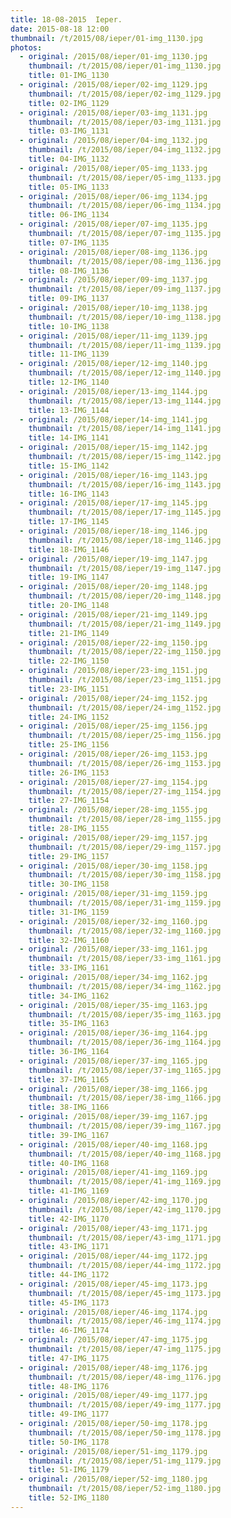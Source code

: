 ```yaml
---
title: 18-08-2015  Ieper.
date: 2015-08-18 12:00
thumbnail: /t/2015/08/ieper/01-img_1130.jpg
photos:
  - original: /2015/08/ieper/01-img_1130.jpg
    thumbnail: /t/2015/08/ieper/01-img_1130.jpg
    title: 01-IMG_1130
  - original: /2015/08/ieper/02-img_1129.jpg
    thumbnail: /t/2015/08/ieper/02-img_1129.jpg
    title: 02-IMG_1129
  - original: /2015/08/ieper/03-img_1131.jpg
    thumbnail: /t/2015/08/ieper/03-img_1131.jpg
    title: 03-IMG_1131
  - original: /2015/08/ieper/04-img_1132.jpg
    thumbnail: /t/2015/08/ieper/04-img_1132.jpg
    title: 04-IMG_1132
  - original: /2015/08/ieper/05-img_1133.jpg
    thumbnail: /t/2015/08/ieper/05-img_1133.jpg
    title: 05-IMG_1133
  - original: /2015/08/ieper/06-img_1134.jpg
    thumbnail: /t/2015/08/ieper/06-img_1134.jpg
    title: 06-IMG_1134
  - original: /2015/08/ieper/07-img_1135.jpg
    thumbnail: /t/2015/08/ieper/07-img_1135.jpg
    title: 07-IMG_1135
  - original: /2015/08/ieper/08-img_1136.jpg
    thumbnail: /t/2015/08/ieper/08-img_1136.jpg
    title: 08-IMG_1136
  - original: /2015/08/ieper/09-img_1137.jpg
    thumbnail: /t/2015/08/ieper/09-img_1137.jpg
    title: 09-IMG_1137
  - original: /2015/08/ieper/10-img_1138.jpg
    thumbnail: /t/2015/08/ieper/10-img_1138.jpg
    title: 10-IMG_1138
  - original: /2015/08/ieper/11-img_1139.jpg
    thumbnail: /t/2015/08/ieper/11-img_1139.jpg
    title: 11-IMG_1139
  - original: /2015/08/ieper/12-img_1140.jpg
    thumbnail: /t/2015/08/ieper/12-img_1140.jpg
    title: 12-IMG_1140
  - original: /2015/08/ieper/13-img_1144.jpg
    thumbnail: /t/2015/08/ieper/13-img_1144.jpg
    title: 13-IMG_1144
  - original: /2015/08/ieper/14-img_1141.jpg
    thumbnail: /t/2015/08/ieper/14-img_1141.jpg
    title: 14-IMG_1141
  - original: /2015/08/ieper/15-img_1142.jpg
    thumbnail: /t/2015/08/ieper/15-img_1142.jpg
    title: 15-IMG_1142
  - original: /2015/08/ieper/16-img_1143.jpg
    thumbnail: /t/2015/08/ieper/16-img_1143.jpg
    title: 16-IMG_1143
  - original: /2015/08/ieper/17-img_1145.jpg
    thumbnail: /t/2015/08/ieper/17-img_1145.jpg
    title: 17-IMG_1145
  - original: /2015/08/ieper/18-img_1146.jpg
    thumbnail: /t/2015/08/ieper/18-img_1146.jpg
    title: 18-IMG_1146
  - original: /2015/08/ieper/19-img_1147.jpg
    thumbnail: /t/2015/08/ieper/19-img_1147.jpg
    title: 19-IMG_1147
  - original: /2015/08/ieper/20-img_1148.jpg
    thumbnail: /t/2015/08/ieper/20-img_1148.jpg
    title: 20-IMG_1148
  - original: /2015/08/ieper/21-img_1149.jpg
    thumbnail: /t/2015/08/ieper/21-img_1149.jpg
    title: 21-IMG_1149
  - original: /2015/08/ieper/22-img_1150.jpg
    thumbnail: /t/2015/08/ieper/22-img_1150.jpg
    title: 22-IMG_1150
  - original: /2015/08/ieper/23-img_1151.jpg
    thumbnail: /t/2015/08/ieper/23-img_1151.jpg
    title: 23-IMG_1151
  - original: /2015/08/ieper/24-img_1152.jpg
    thumbnail: /t/2015/08/ieper/24-img_1152.jpg
    title: 24-IMG_1152
  - original: /2015/08/ieper/25-img_1156.jpg
    thumbnail: /t/2015/08/ieper/25-img_1156.jpg
    title: 25-IMG_1156
  - original: /2015/08/ieper/26-img_1153.jpg
    thumbnail: /t/2015/08/ieper/26-img_1153.jpg
    title: 26-IMG_1153
  - original: /2015/08/ieper/27-img_1154.jpg
    thumbnail: /t/2015/08/ieper/27-img_1154.jpg
    title: 27-IMG_1154
  - original: /2015/08/ieper/28-img_1155.jpg
    thumbnail: /t/2015/08/ieper/28-img_1155.jpg
    title: 28-IMG_1155
  - original: /2015/08/ieper/29-img_1157.jpg
    thumbnail: /t/2015/08/ieper/29-img_1157.jpg
    title: 29-IMG_1157
  - original: /2015/08/ieper/30-img_1158.jpg
    thumbnail: /t/2015/08/ieper/30-img_1158.jpg
    title: 30-IMG_1158
  - original: /2015/08/ieper/31-img_1159.jpg
    thumbnail: /t/2015/08/ieper/31-img_1159.jpg
    title: 31-IMG_1159
  - original: /2015/08/ieper/32-img_1160.jpg
    thumbnail: /t/2015/08/ieper/32-img_1160.jpg
    title: 32-IMG_1160
  - original: /2015/08/ieper/33-img_1161.jpg
    thumbnail: /t/2015/08/ieper/33-img_1161.jpg
    title: 33-IMG_1161
  - original: /2015/08/ieper/34-img_1162.jpg
    thumbnail: /t/2015/08/ieper/34-img_1162.jpg
    title: 34-IMG_1162
  - original: /2015/08/ieper/35-img_1163.jpg
    thumbnail: /t/2015/08/ieper/35-img_1163.jpg
    title: 35-IMG_1163
  - original: /2015/08/ieper/36-img_1164.jpg
    thumbnail: /t/2015/08/ieper/36-img_1164.jpg
    title: 36-IMG_1164
  - original: /2015/08/ieper/37-img_1165.jpg
    thumbnail: /t/2015/08/ieper/37-img_1165.jpg
    title: 37-IMG_1165
  - original: /2015/08/ieper/38-img_1166.jpg
    thumbnail: /t/2015/08/ieper/38-img_1166.jpg
    title: 38-IMG_1166
  - original: /2015/08/ieper/39-img_1167.jpg
    thumbnail: /t/2015/08/ieper/39-img_1167.jpg
    title: 39-IMG_1167
  - original: /2015/08/ieper/40-img_1168.jpg
    thumbnail: /t/2015/08/ieper/40-img_1168.jpg
    title: 40-IMG_1168
  - original: /2015/08/ieper/41-img_1169.jpg
    thumbnail: /t/2015/08/ieper/41-img_1169.jpg
    title: 41-IMG_1169
  - original: /2015/08/ieper/42-img_1170.jpg
    thumbnail: /t/2015/08/ieper/42-img_1170.jpg
    title: 42-IMG_1170
  - original: /2015/08/ieper/43-img_1171.jpg
    thumbnail: /t/2015/08/ieper/43-img_1171.jpg
    title: 43-IMG_1171
  - original: /2015/08/ieper/44-img_1172.jpg
    thumbnail: /t/2015/08/ieper/44-img_1172.jpg
    title: 44-IMG_1172
  - original: /2015/08/ieper/45-img_1173.jpg
    thumbnail: /t/2015/08/ieper/45-img_1173.jpg
    title: 45-IMG_1173
  - original: /2015/08/ieper/46-img_1174.jpg
    thumbnail: /t/2015/08/ieper/46-img_1174.jpg
    title: 46-IMG_1174
  - original: /2015/08/ieper/47-img_1175.jpg
    thumbnail: /t/2015/08/ieper/47-img_1175.jpg
    title: 47-IMG_1175
  - original: /2015/08/ieper/48-img_1176.jpg
    thumbnail: /t/2015/08/ieper/48-img_1176.jpg
    title: 48-IMG_1176
  - original: /2015/08/ieper/49-img_1177.jpg
    thumbnail: /t/2015/08/ieper/49-img_1177.jpg
    title: 49-IMG_1177
  - original: /2015/08/ieper/50-img_1178.jpg
    thumbnail: /t/2015/08/ieper/50-img_1178.jpg
    title: 50-IMG_1178
  - original: /2015/08/ieper/51-img_1179.jpg
    thumbnail: /t/2015/08/ieper/51-img_1179.jpg
    title: 51-IMG_1179
  - original: /2015/08/ieper/52-img_1180.jpg
    thumbnail: /t/2015/08/ieper/52-img_1180.jpg
    title: 52-IMG_1180
---
```

